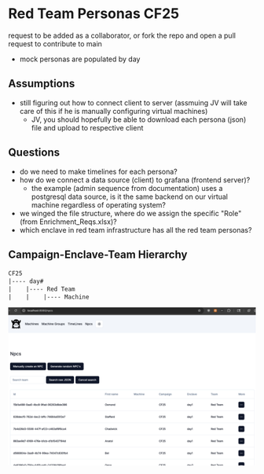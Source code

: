 # Red Team Personas CF25

request to be added as a collaborator, or fork the repo and open a pull request to contribute to main

- mock personas are populated by day

## Assumptions

- still figuring out how to connect client to server (assmuing JV will take care of this if he is manually configuring virtual machines)
    - JV, you should hopefully be able to download each persona (json) file and upload to respective client

## Questions

- do we need to make timelines for each persona?
- how do we connect a data source (client) to grafana (frontend server)?
    - the example (admin sequence from documentation) uses a postgresql data source, is it the same backend on our virtual machine regardless of operating system?
- we winged the file structure, where do we assign the specific "Role" (from Enrichment_Reqs.xlsx)?
- which enclave in red team infrastructure has all the red team personas?

## Campaign-Enclave-Team Hierarchy

```text
CF25
|---- day#
|    |---- Red Team
|    |    |---- Machine
```

![Localhost8080 NPC Previews](docs/localhost8080%20preview.png)